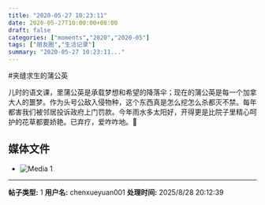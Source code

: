 ```yaml
---
title: "2020-05-27 10:23:11"
date: 2020-05-27T10:00:00+08:00
draft: false
categories: ["moments","2020","2020-05"]
tags: ["朋友圈","生活记录"]
summary: "2020-05-27 10:23:11..."
---
```


#夹缝求生的蒲公英

儿时的语文课，里蒲公英是承载梦想和希望的降落伞；现在的蒲公英是每一个加拿大人的噩梦。作为头号公敌入侵物种，这个东西真是怎么挖怎么杀都灭不禁。每年都害我们被邻居投诉政府上门罚款。今年雨水多太阳好，开得更是比院子里精心呵护的花草都要娇艳。已弃疗，爱咋咋地。🤨

## 媒体文件

- ![Media 1](/Moments/photos/2020-05-27/202005271023110.jpg)

---

**帖子类型:** 1
**用户名:** chenxueyuan001
**处理时间:** 2025/8/28 20:12:39